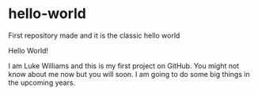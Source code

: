 # hello-world
First repository made and it is the classic hello world

Hello World!

I am Luke Williams and this is my first project on GitHub.
You might not know about me now but you will soon. I am going to do
some big things in the upcoming years.
